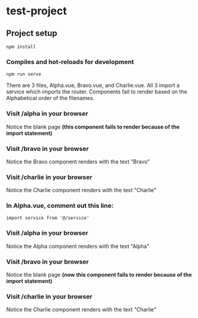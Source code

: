 # test-project

## Project setup
```
npm install
```

### Compiles and hot-reloads for development
```
npm run serve
```

There are 3 files, Alpha.vue, Bravo.vue, and Charlie.vue. All 3 import a service which imports the router. Components fail to render based on the Alphabetical order of the filenames.

### Visit /alpha in your browser

Notice the blank page **(this component fails to render because of the import statement)**

### Visit /bravo in your browser

Notice the Bravo component renders with the text "Bravo"

### Visit /charlie in your browser

Notice the Charlie component renders with the text "Charlie"

### In Alpha.vue, comment out this line:

```
import service from '@/service'
```

### Visit /alpha in your browser

Notice the Alpha component renders with the text "Alpha"

### Visit /bravo in your browser

Notice the blank page **(now this component fails to render because of the import statement)**

### Visit /charlie in your browser

Notice the Charlie component renders with the text "Charlie"